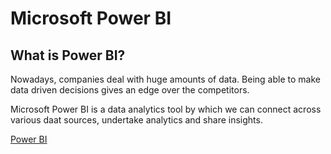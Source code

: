 # Microsoft Power BI
## What is Power BI?

Nowadays, companies deal with huge amounts of data. Being able to make data driven decisions gives an edge over the competitors. 

Microsoft Power BI is a data analytics tool by which we can connect across various daat sources, undertake analytics and share insights.

[Power BI](https://youtu.be/yKTSLffVGbk) 
